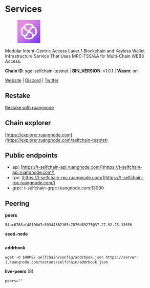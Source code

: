 
# Services

<figure><img src="https://raw.githubusercontent.com/ruangnode/cosmos-images/main/logos/selfchain.png" alt=""><figcaption></figcaption></figure>

Modular Intent-Centric Access Layer 1 Blockchain and Keyless Wallet Infrastructure Service That Uses MPC-TSS/AA for Multi-Chain WEB3 Access.

**Chain ID**: sge-selfchain-testnet | **BIN_VERSION**: v1.0.1  | **Wasm**: on

[Website](https://selfchain.xyz/) | [Discord](https://discord.gg/VNjrS7aAa7) | [Twitter](https://x.com/selfchainxyz)

## Restake

[Restake with ruangnode]()
## Chain explorer
[https://explorer.ruangnode.com](https://explorer.ruangnode.com/selfchain-testnet)

## Public endpoints

* api: [https://t-selfchain-api.ruangnode.com/](https://t-selfchain-api.ruangnode.com/)
* rpc: [https://t-selfchain-rpc.ruangnode.com/](https://t-selfchain-rpc.ruangnode.com/)
* grpc: t-selfchain-grpc.ruangnode.com:13090

## Peering

**peers**

```
54bc6768af48108d7c50344362165c7870d89275@37.27.52.25:13656
```

**seed-node**

```

```

**addrbook**
```
wget -O $HOME/.selfchain/config/addrbook.json https://server-1.ruangnode.com/testnet/selfchain/addrbook.json
```

**live-peers** (8)
```
peers=""
```
